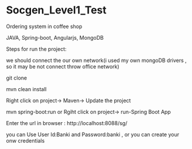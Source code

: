 # Socgen_Level1_Test
Ordering system in coffee shop 

JAVA, Spring-boot, Angularjs, MongoDB

Steps for run the project:

we should connect the our own network(i used my own mongoDB drivers , so it may be not connect throw office network)

git clone 

mvn clean install

Right click on project-> Maven-> Update the project

mvn spring-boot:run   or   Rgiht click on project-> run-Spring Boot App


Enter the url in browser :    http://localhost:8088/sg/  

you can  Use User Id:Banki and Password:banki , or you can create your onw credentials 
